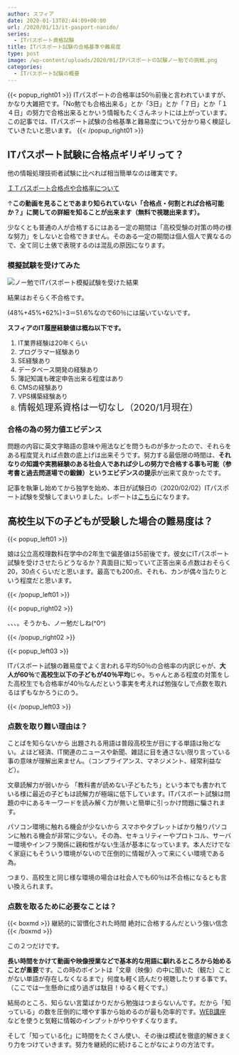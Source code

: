 ```yaml
---
author: スフィア
date: 2020-01-13T02:44:09+00:00
url: /2020/01/13/it-pasport-nanido/
series:
  - ITパスポート資格試験
title: ITパスポート試験の合格基準や難易度
type: post
image: /wp-content/uploads/2020/01/IPパスポートの試験ノー勉での挑戦.png
categories:
  - ITパスポート試験の概要
---
```

{{< popup_right01 >}}
ITパスポートの合格率は50％前後と言われていますが、かなり大雑把です。「No勉でも合格出来る」とか「3日」とか「７日」とか「１４日」の努力で合格出来るとかいう情報もたくさんネットには上がっています。この記事では、ITパスポート試験の合格基準と難易度について分かり易く検証していきたいと思います。
{{< /popup_right01 >}}

## <span id="IT">ITパスポート試験に合格点ギリギリって？</span>


他の情報処理技術者試験に比べれば相当簡単なのは確実です。

<a href="https://px.a8.net/svt/ejp?a8mat=2ZH6XJ+E4HK0A+3L4M+BW8O2&a8ejpredirect=https%3A%2F%2Fwww.udemy.com%2Fcourse%2Fitpassport%2Flearn%2Flecture%2F18711200%23overview" rel="nofollow">ＩＴパスポート合格点や合格率について</a>
<img border="0" width="1" height="1" src="https://www19.a8.net/0.gif?a8mat=2ZH6XJ+E4HK0A+3L4M+BW8O2" alt="">

↑**この動画を見ることであまり知られていない「合格点・何割とれば合格可能か？」に関しての詳細を知ることが出来ます（無料で視聴出来ます）。**



少なくとも普通の人が合格するにはある一定の期間は「高校受験の対策の時の様な努力」をしないと合格できません。そのある一定の期間は個人個人で異なるので、全て同じ土俵で表現するのは混乱の原因になります。



### <span id="i">模擬試験を受けてみた</span>
![ノー勉でITパスポート模擬試験を受けた結果](/wp-content/uploads/2020/01/IPパスポートの試験ノー勉での挑戦-300x224.png)

結果はおそらく不合格です。

(48%+45%+62%)÷3＝51.6%なので60％には届いていないです。

**スフィアのIT履歴経験値は概ね以下です。**

<li style="list-style-type: none;">
  <ol>
    <li>
      IT業界経験は20年くらい
    </li>
    <li>
      プログラマー経験あり
    </li>
    <li>
      SE経験あり
    </li>
    <li>
      データベース開発の経験あり
    </li>
    <li>
      簿記知識も確定申告出来る程度はあり
    </li>
    <li>
      CMSの経験あり
    </li>
    <li>
      VPS構築経験あり
    </li>
    <li>
      <span style="font-size: 20px;">情報処理系資格は一切なし（2020/1月現在）</span>
    </li>
  </ol>
</li>

### <span id="i-2">合格の為の努力値エビデンス</span>

問題の内容に英文字略語の意味や用法などを問うものが多かったので、それらをある程度覚えれば点数の底上げは出来そうです。努力する最低限の時間は、**それなりの知識や実務経験のある社会人であれば少しの努力で合格する事も可能（参考書と過去問道場での鍛錬）というエビデンスの提示**が出来て良かったです。

記事を執筆し始めてから独学を始め、本日が試験日の（2020/02/02）ITパスポート試験を受験してまいりました。レポートは[こちら][1]になります。

## <span id="i-3">高校生以下の子どもが受験した場合の難易度は？</span>

{{< popup_left01 >}}
        <p>
          娘は公立高校理数科在学中の2年生で偏差値は55前後です。彼女にITパスポート試験を受けさせたらどうなるか？真面目に知っていて正答出来る点数はおそらく20，30点くらいだと思います。最高でも200点、それも、カンが偶々当たりという程度だと思います。
        </p>
{{< /popup_left01 >}}

{{< popup_right02 >}}        <p>
          、、、。そうかも、ノー勉だしね(^0^)
        </p>
{{< /popup_right02 >}}

{{< popup_left03 >}}
        <p>
          ITパスポート試験の難易度でよく言われる平均50％の合格率の内訳じゃが、<strong>大人が60％</strong>で<strong>高校生以下の子どもが40％平均</strong>じゃ。ちゃんと<span class="line-pink">ある程度の対策をした高校生でも合格率が40％なんだという事実</span>を考えれば勉強なしで点数を取れるはずもなかろうにのう。
        </p>
{{< /popup_left03 >}}

### <span id="i-4">点数を取り難い理由は？</span>

ことばを知らないから
      出題される用語は普段高校生が目にする単語は殆どない。よほど経済、IT関連のニュースや新聞、雑誌に目を通さない限り言っている事の意味が理解出来ません。（コンプライアンス、マネジメント、経常利益など）。


文章読解力が弱いから
「教科書が読めない子どもたち」という本でも書かれている様に最近の子どもは読解力が極端に低下しています。ITパスポート試験は問題の中にあるキーワードを読み解く力が無いと簡単に引っかけ問題に騙されます。

パソコン環境に触れる機会が少ないから
      スマホやタブレットばかり触りパソコンに触れる機会が非常に少ない。その為、セキュリティーやプロトコル、サーバー環境やインフラ関係に親和性がない生活が基本になっています。本人だけでなく家庭にもそういう環境がないので圧倒的に情報が入って来にくい環境である為。




  つまり、高校生と同じ様な環境の場合は社会人でも60％は不合格になるとも言い換えられます。



### <span id="i-5">点数を取るために必要なことは？</span>
{{< boxmd >}}
継続的に習慣化された時間
絶対に合格するんだという強い信念
{{< /boxmd >}}
  
この２つだけです。


**長い時間をかけて動画や映像授業などで基本的な用語に馴れるところから始めることが重要**です。この時のポイントは「文章（映像）の中に聞いた（観た）ことがない単語が存在しなくなるまで」何度も軽く読んだり視聴したりする事です。（ここでは一生懸命に成り過ぎは駄目！ゆるく軽くです。）

結局のところ、知らない言葉ばかりだから勉強はつまらないんです。だから「知っている」の数を圧倒的に増やす事から始めるのが最も効率的です。[WEB講座](/2020/02/09/it-pasport-tusin-kouza/)などを使うと気軽に情報のインプットがやりやすくなります。

そして「知っている化」に時間をたくさん使い、その後は模試を徹底的解きまくり力をつけていきます。努力を継続的に続けることがなによりの方法です。


 [1]: /2020/02/02/it-pasport-202002-report/
 [2]: /2020/02/09/it-pasport-tusin-kouza/

